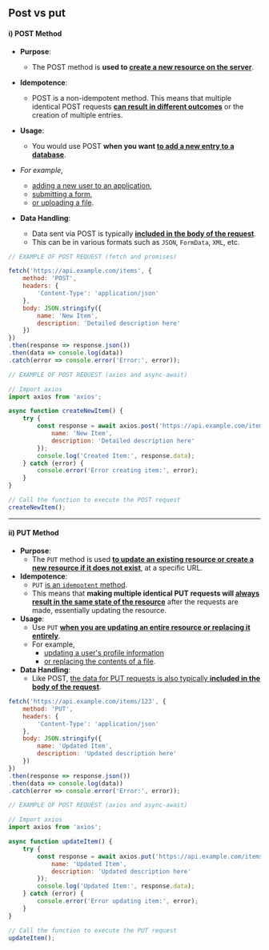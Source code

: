 ## Post vs put

#### i) POST Method
- **Purpose**: 
  - The POST method is **used to <ins>create a new resource on the server**</ins>.
- **Idempotence**: 
  - POST is a non-idempotent method. This means that multiple identical POST requests <ins>**can result in different outcomes**</ins> or the creation of multiple entries.
- **Usage**: 
  - You would use POST **when you want <ins>to add a new entry to a database**</ins>. 

- *For example*, 
  - <ins>adding a new user to an application</ins>, 
  - <ins>submitting a form</ins>, 
  - <ins>or uploading a file</ins>.
- **Data Handling**: 
  - Data sent via POST is typically <ins>**included in the body of the request**</ins>. 
  - This can be in various formats such as `JSON`, `FormData`, `XML`, etc.

```js
// EXAMPLE OF POST REQUEST (fetch and promises)

fetch('https://api.example.com/items', {
    method: 'POST',
    headers: {
        'Content-Type': 'application/json'
    },
    body: JSON.stringify({
        name: 'New Item',
        description: 'Detailed description here'
    })
})
.then(response => response.json())
.then(data => console.log(data))
.catch(error => console.error('Error:', error));
```


```js
// EXAMPLE OF POST REQUEST (axios and async-await)

// Import axios
import axios from 'axios';

async function createNewItem() {
    try {
        const response = await axios.post('https://api.example.com/items', {
            name: 'New Item',
            description: 'Detailed description here'
        });
        console.log('Created Item:', response.data);
    } catch (error) {
        console.error('Error creating item:', error);
    }
}

// Call the function to execute the POST request
createNewItem();
```

----

#### ii) PUT Method
- **Purpose**: 
  - The `PUT` method is used <ins>**to update an existing resource or create a new resource if it does not exist**</ins>, at a specific URL.
- **Idempotence**: 
  - `PUT` <ins>is an `idempotent` method</ins>. 
  - This means that **making multiple identical PUT requests will <ins>always result in the same state of the resource</ins>** after the requests are made, essentially updating the resource.
- **Usage**: 
  - Use `PUT` <ins>**when you are updating an entire resource or replacing it entirely**</ins>. 
  - For example, 
    - <ins>updating a user's profile information</ins> 
    - <ins>or replacing the contents of a file</ins>. 
- **Data Handling**: 
  - Like POST, <ins>the data for PUT requests is also typically **included in the body of the request**</ins>.

```js
fetch('https://api.example.com/items/123', {
    method: 'PUT',
    headers: {
        'Content-Type': 'application/json'
    },
    body: JSON.stringify({
        name: 'Updated Item',
        description: 'Updated description here'
    })
})
.then(response => response.json())
.then(data => console.log(data))
.catch(error => console.error('Error:', error));
```


```js
// EXAMPLE OF POST REQUEST (axios and async-await)

// Import axios
import axios from 'axios';

async function updateItem() {
    try {
        const response = await axios.put('https://api.example.com/items/123', {
            name: 'Updated Item',
            description: 'Updated description here'
        });
        console.log('Updated Item:', response.data);
    } catch (error) {
        console.error('Error updating item:', error);
    }
}

// Call the function to execute the PUT request
updateItem();
```